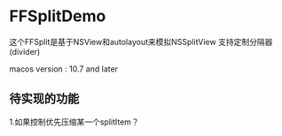 # FFSplitDemo

这个FFSplit是基于NSView和autolayout来模拟NSSplitView
支持定制分隔器(divider)

macos version : 10.7 and later

## 待实现的功能
1.如果控制优先压缩某一个splitItem？
